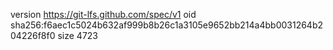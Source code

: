 version https://git-lfs.github.com/spec/v1
oid sha256:f6aec1c5024b632af999b8b26c1a3105e9652bb214a4bb0031264b204226f8f0
size 4723
